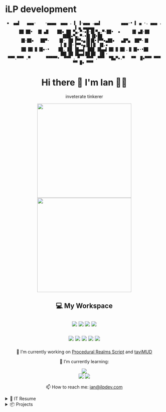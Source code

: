# iLP development
<h4 align='center'>
  
```
▪  ▄▄▌   ▄▄▄·    ·▄▄▄▄  ▄▄▄ . ▌ ▐·▄▄▄ .▄▄▌         ▄▄▄·• ▌ ▄ ·. ▄▄▄ . ▐ ▄ ▄▄▄▄▄
██ ██•  ▐█ ▄█    ██▪ ██ ▀▄.▀·▪█·█▌▀▄.▀·██•  ▪     ▐█ ▄█·██ ▐███▪▀▄.▀·•█▌▐█•██  
▐█·██▪   ██▀·    ▐█· ▐█▌▐▀▀▪▄▐█▐█•▐▀▀▪▄██▪   ▄█▀▄  ██▀·▐█ ▌▐▌▐█·▐▀▀▪▄▐█▐▐▌ ▐█.▪
▐█▌▐█▌▐▌▐█▪·•    ██. ██ ▐█▄▄▌ ███ ▐█▄▄▌▐█▌▐▌▐█▌.▐▌▐█▪·•██ ██▌▐█▌▐█▄▄▌██▐█▌ ▐█▌·
▀▀▀.▀▀▀ .▀       ▀▀▀▀▀•  ▀▀▀ . ▀   ▀▀▀ .▀▀▀  ▀█▄▀▪.▀   ▀▀  █▪▀▀▀ ▀▀▀ ▀▀ █▪ ▀▀▀ 
```
<h1 align='center'>
  Hi there 👋 I'm Ian 👨‍💻 
</h1>

<p align='center'>
  inveterate tinkerer
</p>
  
<p align='center'>
  <a href="#"><img src="https://github-readme-stats.vercel.app/api?username=iLPdev&theme=blue-green" width="300"></a><a href="#"><img src="https://github-readme-streak-stats.herokuapp.com/?user=iLPdev&theme=blue-green" width="300"></a>
</p>

<h2 align='center'>

  💻 My Workspace<br/><br/>
  <img src="https://img.shields.io/badge/Kubuntu-0078D6?style=for-the-badge&logo=kubuntu&logoColor=white" />
  <img src="https://img.shields.io/badge/intel-core%20i7%207th-%230071C5.svg?&style=for-the-badge&logo=intel&logoColor=white" />
  <img src="https://img.shields.io/badge/RAM-16GB-%230071C5.svg?&style=for-the-badge&logoColor=white" />
  <img src="https://img.shields.io/badge/Lenovo%20X1%20Carbon-0078D6?style=for-the-badge&logo=lenovo&logoColor=white" />
  
  <p align='center'>
    <img src="https://img.shields.io/badge/Visual_Studio_Code-0078D4?style=for-the-badge&logo=visual%20studio%20code&logoColor=white" />
    <img src="https://img.shields.io/badge/Gimp-657D8B?style=for-the-badge&logo=gimp&logoColor=FFFFFF" />
    <img src="https://img.shields.io/badge/Inkscape-e0e0e0?style=for-the-badge&logo=inkscape&logoColor=080A13" />
    <img src="https://img.shields.io/badge/Audacity-0000CC?style=for-the-badge&logo=audacity&logoColor=white" />
    <img src="https://img.shields.io/badge/Spotify-1ED760?&style=for-the-badge&logo=spotify&logoColor=white" />
  </p>

</h2>
  
<p align='center'>
  🔭 I’m currently working on <a href="https://github.com/iLPdev/prs">Procedural Realms Script</a> and <a href="https://github.com/iLPdev/taviMUD">taviMUD</a></p>
<p align='center'>
🌱 I’m currently learning:</p>
 <p align='center'>
  <img src="https://img.shields.io/badge/python-3670A0?style=for-the-badge&logo=python&logoColor=ffdd54" /><br /><img src="https://img.shields.io/badge/Codecademy-FFF0E5?style=for-the-badge&logo=codecademy&logoColor=1F243A"> <img src="https://img.shields.io/badge/Freecodecamp-%23123.svg?&style=for-the-badge&logo=freecodecamp&logoColor=green">
  </p>

<p align='center'>
  📫 How to reach me: <a href='mailto:ian@ilpdev.com'>ian@ilpdev.com</a>
</p>

<details>
  <summary>📃 IT Resume</summary>


## Education

- 📖 **CIS Coursework**\
📆 1994 - 1995\
📍 **Humboldt State University** - Arcata, CA, USA

## Experience

<img align="right" src="https://img.shields.io/badge/php-%23777BB4.svg?logo=php&logoColor=white" />
<img align="right" src="https://img.shields.io/badge/html5-E34F26?logo=html5&logoColor=white" />
<img align="right" src="https://img.shields.io/badge/css3-1572B6?logo=css3&logoColor=white" />

- 👨‍💻 **Wordpress Astra Developer**\
📆 2020 - present\
📍 **iLP development** - NV, USA

<img align="right" src="https://img.shields.io/badge/lua-%232C2D72.svg?logo=lua&logoColor=white" />
  
- 👨‍💻 **Mudlet Package Developer**\
📆 2020 - present\
📍 **discMapper** & **Procedural Realms Script** - NV, USA 

<img align="right" src="https://img.shields.io/badge/php-%23777BB4.svg?logo=php&logoColor=white" />
<img align="right" src="https://img.shields.io/badge/html5-E34F26?logo=html5&logoColor=white" />
<img align="right" src="https://img.shields.io/badge/css3-1572B6?logo=css3&logoColor=white" />
 
- 👨‍💻 **Wordpress Genesis Developer**\
📆 2013 - 2020\
📍 **iLP development** - NV, USA
  
<img align="right" src="https://img.shields.io/badge/php-%23777BB4.svg?logo=php&logoColor=white" />
<img align="right" src="https://img.shields.io/badge/html5-E34F26?logo=html5&logoColor=white" />
<img align="right" src="https://img.shields.io/badge/css3-1572B6?logo=css3&logoColor=white" />
<img align="right" src="https://img.shields.io/badge/bootstrap-563D7C?logo=bootstrap&logoColor=white" />  
<img align="right" src="https://img.shields.io/badge/jquery-%230769AD.svg?logo=jquery&logoColor=white" />
  
- 👨‍💻 **concrete5 Developer**\
📆 2010 - 2013\
📍 **iLP development** - NV, USA
  
- 👨‍💻 **Bot Net Administrator**\
📆 2001 - 2003\
📍 **Eggdrop** - DALnet / IRC Highway, IRC
  
- 👨‍💻 **Founder / SOp**\
📆 2001 - 2003\
📍 **HBO Original Series [HOS]** - DALnet / IRC Highway, IRC
  
- 👨‍💻 **Technical Manager**\
📆 1999 - 2000\
📍 **Human Computer** - CA, USA

<img align="right" src="https://img.shields.io/badge/php-%23777BB4.svg?logo=php&logoColor=white" />
<img align="right" src="https://img.shields.io/badge/html4-E34F26?logo=html4&logoColor=white" />
<img align="right" src="https://img.shields.io/badge/css2-1572B6?logo=css2&logoColor=white" />
<img align="right" src="https://img.shields.io/badge/SQL%20Server-CC2927?logo=microsoft-sql-server&logoColor=white" />
<img align="right" src="https://img.shields.io/badge/RedHat-294172?logo=redhat&logoColor=white" />
  
- 👨‍💻 **Administrator**\
📆 1998 - 1999\
📍 **InlandData ISP** - CA, USA
  
<img align="right" src="https://img.shields.io/badge/intel-pentium.svg?logo=intel&logoColor=white" />
<img align="right" src="https://img.shields.io/badge/Windows%2098-E34F26?logo=windows95&logoColor=white" />
<img align="right" src="https://img.shields.io/badge/Windows%2095-008484?logo=windows95&logoColor=white" />
  
- 👨‍💻 **Computer Technician**\
📆 1997 - 1999\
📍 **Human Computer** - CA, USA

- 👨‍💻 **SysOp**\
📆 1994 - 1996\
📍 **Digital Buddha BBS** - CA, USA
  
- 👨‍💻 **ircII Bot Developer**\
📆 1991 - 1993\
📍 **LAVAtech** - EFnet, IRC
  
- 👨‍💻 **SysOp**\
📆 1985 - 1989\
📍 **Warez 'R' Us BBS** - CA, USA

## Affiliations
  <a href="https://csdb.dk/scener/?id=6878">CSDb Profile</a>
  
- **HBO Original Series** (HOS)
- **The Eternal Force** (TEF)
- **Weird Hell-Bent Operators** (WHO)
- **World Pirate Leaque** (WPL)
  
<!--## Skills

<img align="right" src="https://img.shields.io/badge/(My)SQL-4479A1?logo=mysql&logoColor=white" />
<img align="right" src="https://img.shields.io/badge/BASH-4EAA25?logo=gnu-bash&logoColor=white" />
<img align="right" src="https://img.shields.io/badge/PHP-777BB4?logo=php&logoColor=white" />
<img align="right" src="https://img.shields.io/badge/Go-00ADD8?logo=go&logoColor=white" />
<img align="right" src="https://img.shields.io/badge/Python-3776AB?logo=python&logoColor=white" />
<img align="right" src="https://img.shields.io/badge/C Sharp-239120?logo=c-sharp&logoColor=white" />
<img align="right" src="https://img.shields.io/badge/C++-00599C?logo=c%2B%2B&logoColor=white" />
<img align="right" src="https://img.shields.io/badge/C-A8B9CC?logo=c&logoColor=white" />

**Programming**

<img align="right" src="https://img.shields.io/badge/Arch-1793D1?logo=arch-linux&logoColor=white" />
<img align="right" src="https://img.shields.io/badge/Fedora-294172?logo=fedora&logoColor=white" />
<img align="right" src="https://img.shields.io/badge/Debian-A81D33?logo=debian&logoColor=white" />
<img align="right" src="https://img.shields.io/badge/Ubuntu-E95420?logo=ubuntu&logoColor=white" />
<img align="right" src="https://img.shields.io/badge/Windows-0078D6?logo=windows&logoColor=white" />

**Operating Systems**

-->

</details>

<details>
  <summary>📦 Projects</summary>
  
  

| Name                 | Description                                          | Download |
| -------------------- | ---------------------------------------------------- | -------- |
| [Disclaim Archive](https://github.com/iLPdev/disclaim) | Humboldt County's Furious Alternative Trio  |  [![disclaim](https://img.shields.io/github/downloads/iLPdev/disclaim/total)](https://github.com/iLPdev/disclaim/releases/latest) |
| [PRS](https://github.com/iLPdev/prs) | Procedural Realms Script for Mudlet  |  [![PRS](https://img.shields.io/github/downloads/iLPdev/prs/total)](https://github.com/iLPdev/disclaim/releases/latest) |  

<!-- | Content Cell         | Content Cell                                       | link | -->
  
</details>
  

<!--
**iLPdev/iLPdev** is a ✨ _special_ ✨ repository because its `README.md` (this file) appears on your GitHub profile.

Here are some ideas to get you started:

- 🔭 I’m currently working on ...
- 🌱 I’m currently learning ...
- 👯 I’m looking to collaborate on ...
- 🤔 I’m looking for help with ...
- 💬 Ask me about ...
- 📫 How to reach me: ...
- 😄 Pronouns: ...
- ⚡ Fun fact: ...
-->
